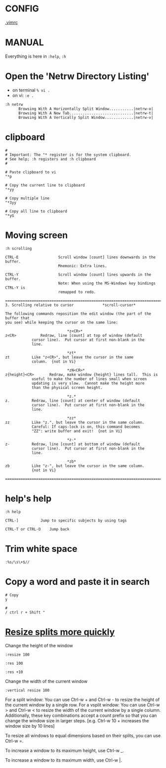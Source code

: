 # CONFIG
[.vimrc](https://github.com/mttrs/dotfiles/blob/master/.vimrc)

# MANUAL
Everything is here in `:help`, `:h`

# Open the 'Netrw Directory Listing'
- on terminal `% vi .`
- on vi: `:e .`

```
:h netrw
      Browsing With A Horizontally Split Window...........|netrw-o|
      Browsing With A New Tab.............................|netrw-t|
      Browsing With A Vertically Split Window.............|netrw-v|
```


# clipboard
```
#
# Important: The "* register is for the system clipboard.
# See help; :h registers and :h clipboard
#

# Paste clipboard to vi
"*p

# Copy the current line to clipboard
"*yy

# Copy multiple line
"*3yy

# Copy all line to clipboard
"*yG
```

# Moving screen
```
:h scrolling

CTRL-E                  Scroll window [count] lines downwards in the buffer.
                        Mnemonic: Extra lines.
    
CTRL-Y                  Scroll window [count] lines upwards in the buffer.
                        Note: When using the MS-Windows key bindings CTRL-Y is
                        remapped to redo.
   
==============================================================================
3. Scrolling relative to cursor				*scroll-cursor*

The following commands reposition the edit window (the part of the buffer that
you see) while keeping the cursor on the same line:

							*z<CR>*
z<CR>			Redraw, line [count] at top of window (default
			cursor line).  Put cursor at first non-blank in the
			line.

							*zt*
zt			Like "z<CR>", but leave the cursor in the same
			column.  {not in Vi}

							*zN<CR>*
z{height}<CR>		Redraw, make window {height} lines tall.  This is
			useful to make the number of lines small when screen
			updating is very slow.  Cannot make the height more
			than the physical screen height.

							*z.*
z.			Redraw, line [count] at center of window (default
			cursor line).  Put cursor at first non-blank in the
			line.

							*zz*
zz			Like "z.", but leave the cursor in the same column.
			Careful: If caps-lock is on, this command becomes
			"ZZ": write buffer and exit!  {not in Vi}

							*z-*
z-			Redraw, line [count] at bottom of window (default
			cursor line).  Put cursor at first non-blank in the
			line.

							*zb*
zb			Like "z-", but leave the cursor in the same column.
			{not in Vi}

==============================================================================

```

# help's help
```
:h help

CTRL-]			Jump to specific subjects by using tags

CTRL-T or CTRL-O	Jump back
```

# Trim white space
```
:%s/\s\+$//
```

# Copy a word and paste it in search
```
# Copy
y

#
/ ctrl r + Shift "
```

# [Resize splits more quickly](http://vim.wikia.com/wiki/Resize_splits_more_quickly)

Change the height of the window
```
:resize 100

:res 100

:res +10
```

Change the width of the current window
```
:vertical resize 100
```

For a split window: You can use Ctrl-w + and Ctrl-w - to resize the height of the current window by a single row. For a vsplit window: You can use Ctrl-w > and Ctrl-w < to resize the width of the current window by a single column. Additionally, these key combinations accept a count prefix so that you can change the window size in larger steps. [e.g. Ctrl-w 10 + increases the window size by 10 lines]

To resize all windows to equal dimensions based on their splits, you can use Ctrl-w =.

To increase a window to its maximum height, use Ctrl-w _.

To increase a window to its maximum width, use Ctrl-w |.

